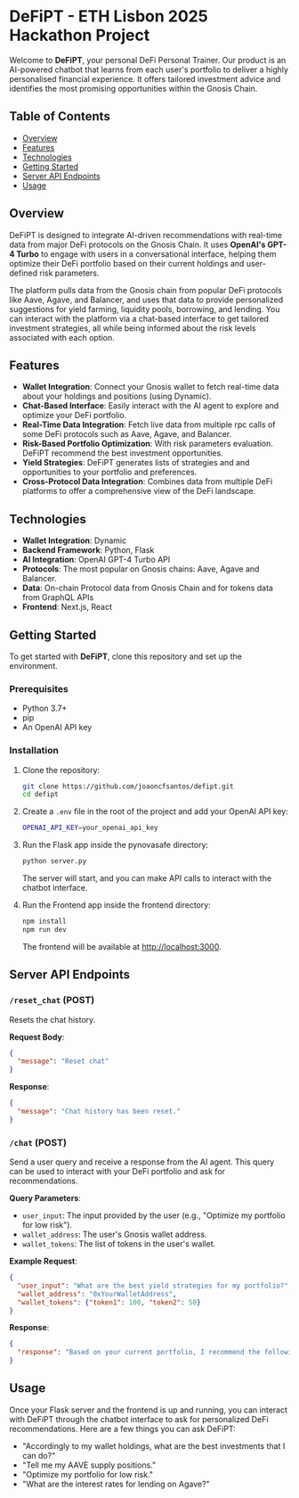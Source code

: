 
# DeFiPT - ETH Lisbon 2025 Hackathon Project

Welcome to **DeFiPT**, your personal DeFi Personal Trainer. Our product is an AI-powered chatbot that learns from each user's portfolio to deliver a highly personalised financial experience. It offers tailored investment advice and identifies the most promising opportunities within the Gnosis Chain.

## Table of Contents

* [Overview](#overview)
* [Features](#features)
* [Technologies](#technologies)
* [Getting Started](#getting-started)
* [Server API Endpoints](#server-api-endpoints)
* [Usage](#usage)

## Overview

DeFiPT is designed to integrate AI-driven recommendations with real-time data from major DeFi protocols on the Gnosis Chain. It uses **OpenAI's GPT-4 Turbo** to engage with users in a conversational interface, helping them optimize their DeFi portfolio based on their current holdings and user-defined risk parameters.

The platform pulls data from the Gnosis chain from popular DeFi protocols like Aave, Agave, and Balancer, and uses that data to provide personalized suggestions for yield farming, liquidity pools, borrowing, and lending. You can interact with the platform via a chat-based interface to get tailored investment strategies, all while being informed about the risk levels associated with each option.

## Features

* **Wallet Integration**: Connect your Gnosis wallet to fetch real-time data about your holdings and positions (using Dynamic).
* **Chat-Based Interface**: Easily interact with the AI agent to explore and optimize your DeFi portfolio.
* **Real-Time Data Integration**: Fetch live data from multiple rpc calls of some DeFi protocols such as Aave, Agave, and Balancer.
* **Risk-Based Portfolio Optimization**: With risk parameters evaluation. DeFiPT recommend the best investment opportunities.
* **Yield Strategies**: DeFiPT generates lists of strategies and and opportunities to your portfolio and preferences.
* **Cross-Protocol Data Integration**: Combines data from multiple DeFi platforms to offer a comprehensive view of the DeFi landscape.

## Technologies

* **Wallet Integration**: Dynamic
* **Backend Framework**: Python, Flask
* **AI Integration**: OpenAI GPT-4 Turbo API
* **Protocols**: The most popular on Gnosis chains: Aave, Agave and  Balancer.
* **Data**: On-chain Protocol data from Gnosis Chain and for tokens data from GraphQL APIs
* **Frontend**: Next.js, React

## Getting Started

To get started with **DeFiPT**, clone this repository and set up the environment.

### Prerequisites

* Python 3.7+
* pip
* An OpenAI API key

### Installation

1. Clone the repository:

   ```bash
   git clone https://github.com/joaoncfsantos/defipt.git
   cd defipt
   ```

3. Create a `.env` file in the root of the project and add your OpenAI API key:

   ```bash
   OPENAI_API_KEY=your_openai_api_key
   ```

4. Run the Flask app inside the pynovasafe directory:

   ```bash
   python server.py
   ```

   The server will start, and you can make API calls to interact with the chatbot interface.


5. Run the Frontend app inside the frontend directory:

   ```bash
   npm install
   npm run dev
   ```

   The frontend will be available at [http://localhost:3000](http://localhost:3000).

## Server API Endpoints

### `/reset_chat` (POST)

Resets the chat history.

**Request Body**:

```json
{
  "message": "Reset chat"
}
```

**Response**:

```json
{
  "message": "Chat history has been reset."
}
```

### `/chat` (POST)

Send a user query and receive a response from the AI agent. This query can be used to interact with your DeFi portfolio and ask for recommendations.

**Query Parameters**:

* `user_input`: The input provided by the user (e.g., "Optimize my portfolio for low risk").
* `wallet_address`: The user's Gnosis wallet address.
* `wallet_tokens`: The list of tokens in the user's wallet.

**Example Request**:

```json
{
  "user_input": "What are the best yield strategies for my portfolio?",
  "wallet_address": "0xYourWalletAddress",
  "wallet_tokens": {"token1": 100, "token2": 50}
}
```

**Response**:

```json
{
  "response": "Based on your current portfolio, I recommend the following yield strategies..."
}
```

## Usage

Once your Flask server and the frontend is up and running, you can interact with DeFiPT through the chatbot interface to ask for personalized DeFi recommendations. Here are a few things you can ask DeFiPT:

* "Accordingly to my wallet holdings, what are the best investments that I can do?"
* "Tell me my AAVE supply positions."
* "Optimize my portfolio for low risk."
* "What are the interest rates for lending on Agave?"


